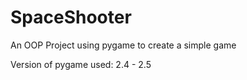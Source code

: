 # SpaceShooter
An OOP Project using pygame to create a simple game

Version of pygame used: 2.4 - 2.5
